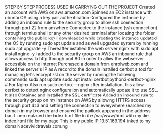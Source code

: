 STEP BY STEP PROCESS USED IN CARRYING OUT THE PROJECT
Created an account with AWS on aws.amazon.com
Spinned an EC2 instance with ubuntu OS using a key pair authentication
Configured the instance by adding an inbound rule to the security group to allow ssh connection through port 22 from anywhere
Connected to the instance (ssh connection) through termius shell or any other desired terminal after locating the folder containing the public key I downloaded while creating the instance
updated the OS by running sudo apt update and as well upgraded system by running sudo apt upgrade -y
Thereafter installed the web server nginx with sudo apt install nginx -y
I added to the security group on AWS an inbound rule that allows access to http through port 80 in order to allow the webserver accessible on the internet
Purchased a domain from enrolweb.com and linked the server's IP as A record to the domain
installed certbot a tool for managing let's encrypt ssl on the server by running the following commands
sudo apt update
sudo apt install certbot python3-certbot-nginx # For Nginx
Also run sudo certbot --nginx after installation, this allow certbot to detect nginx configuration and automatically update it to use SSL. It also Obtained and installed the SSL certificate
Added an inbound rule to the security group on my instance on AWS by allowing HTTPS access through port 443 and setting the connection to everywhere
searched my domain in my browser and ensured the padlock appeared in the address bar.
I then replaced the index.html file in the /var/www/html with my the index.html file for my page
This is my public IP 13.51.169.194 linked to my domain acevividtravels.com.ng
